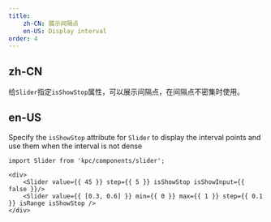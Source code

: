 ```yaml
---
title: 
    zh-CN: 展示间隔点
    en-US: Display interval
order: 4
---
```

## zh-CN

给`Slider`指定`isShowStop`属性，可以展示间隔点，在间隔点不密集时使用。

## en-US

Specify the `isShowStop` attribute for `Slider` to display the interval points and use them when the interval is not dense

```vdt
import Slider from 'kpc/components/slider';

<div>
    <Slider value={{ 45 }} step={{ 5 }} isShowStop isShowInput={{ false }}/>
    <Slider value={{ [0.3, 0.6] }} min={{ 0 }} max={{ 1 }} step={{ 0.1 }} isRange isShowStop />
</div>
```
